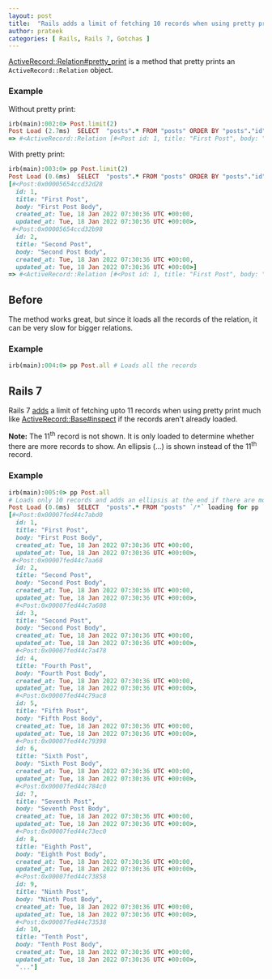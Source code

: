 ```yaml
---
layout: post
title:  "Rails adds a limit of fetching 10 records when using pretty print"
author: prateek
categories: [ Rails, Rails 7, Gotchas ]
---
```


[ActiveRecord::Relation#pretty_print](https://api.rubyonrails.org/classes/ActiveRecord/Relation.html#method-i-pretty_print)
is a method that pretty prints an `ActiveRecord::Relation` object.

### Example

Without pretty print:

```ruby
irb(main):002:0> Post.limit(2)
Post Load (2.7ms)  SELECT  "posts".* FROM "posts" ORDER BY "posts"."id" ASC LIMIT $1  [["LIMIT", 2]]
=> #<ActiveRecord::Relation [#<Post id: 1, title: "First Post", body: "First Post Body", created_at: "2022-01-18 07:30:36", updated_at: "2022-01-18 07:30:36">, #<Post id: 2, title: "Second Post", body: "Second Post Body", created_at: "2022-01-18 07:30:36", updated_at: "2022-01-18 07:30:36">]
```

With pretty print:

```ruby
irb(main):003:0> pp Post.limit(2)
Post Load (0.6ms)  SELECT  "posts".* FROM "posts" ORDER BY "posts"."id" ASC LIMIT $1  [["LIMIT", 2]]
[#<Post:0x00005654ccd32d28
  id: 1,
  title: "First Post",
  body: "First Post Body",
  created_at: Tue, 18 Jan 2022 07:30:36 UTC +00:00,
  updated_at: Tue, 18 Jan 2022 07:30:36 UTC +00:00>,
 #<Post:0x00005654ccd32b98
  id: 2,
  title: "Second Post",
  body: "Second Post Body",
  created_at: Tue, 18 Jan 2022 07:30:36 UTC +00:00,
  updated_at: Tue, 18 Jan 2022 07:30:36 UTC +00:00>]
=> #<ActiveRecord::Relation [#<Post id: 1, title: "First Post", body: "First Post Body", created_at: "2022-01-18 07:30:36", updated_at: "2022-01-18 07:30:36">, #<Post id: 2, title: "Second Post", body: "Second Post Body", created_at: "2022-01-18 07:30:36", updated_at: "2022-01-18 07:30:36">]
```

## Before

The method works great, but since it loads all the records of the relation, it can be very slow for bigger relations.

### Example

```ruby
irb(main):004:0> pp Post.all # Loads all the records
```

## Rails 7

Rails 7
[adds](https://github.com/rails/rails/pull/43302)
a limit of fetching upto 11 records when using pretty print much like
[ActiveRecord::Base#inspect](https://api.rubyonrails.org/classes/ActiveRecord/Relation.html#method-i-inspect)
if the records aren't already loaded.

**Note:** The 11<sup>th</sup> record is not shown. It is only loaded to determine whether there are more records to show.
An ellipsis (...) is shown instead of the 11<sup>th</sup> record.

### Example

```ruby
irb(main):005:0> pp Post.all
# Loads only 10 records and adds an ellipsis at the end if there are more records
Post Load (0.6ms)  SELECT  "posts".* FROM "posts" `/*` loading for pp `*/` ORDER BY "posts"."id" ASC LIMIT $1  [["LIMIT", 11]]
[#<Post:0x00007fed44c7abd0
  id: 1,
  title: "First Post",
  body: "First Post Body",
  created_at: Tue, 18 Jan 2022 07:30:36 UTC +00:00,
  updated_at: Tue, 18 Jan 2022 07:30:36 UTC +00:00>,
 #<Post:0x00007fed44c7aa68
  id: 2,
  title: "Second Post",
  body: "Second Post Body",
  created_at: Tue, 18 Jan 2022 07:30:36 UTC +00:00,
  updated_at: Tue, 18 Jan 2022 07:30:36 UTC +00:00>,
  #<Post:0x00007fed44c7a608
  id: 3,
  title: "Second Post",
  body: "Second Post Body",
  created_at: Tue, 18 Jan 2022 07:30:36 UTC +00:00,
  updated_at: Tue, 18 Jan 2022 07:30:36 UTC +00:00>,
  #<Post:0x00007fed44c7a478
  id: 4,
  title: "Fourth Post",
  body: "Fourth Post Body",
  created_at: Tue, 18 Jan 2022 07:30:36 UTC +00:00,
  updated_at: Tue, 18 Jan 2022 07:30:36 UTC +00:00>,
  #<Post:0x00007fed44c79ac8
  id: 5,
  title: "Fifth Post",
  body: "Fifth Post Body",
  created_at: Tue, 18 Jan 2022 07:30:36 UTC +00:00,
  updated_at: Tue, 18 Jan 2022 07:30:36 UTC +00:00>,
  #<Post:0x00007fed44c79398
  id: 6,
  title: "Sixth Post",
  body: "Sixth Post Body",
  created_at: Tue, 18 Jan 2022 07:30:36 UTC +00:00,
  updated_at: Tue, 18 Jan 2022 07:30:36 UTC +00:00>,
  #<Post:0x00007fed44c784c0
  id: 7,
  title: "Seventh Post",
  body: "Seventh Post Body",
  created_at: Tue, 18 Jan 2022 07:30:36 UTC +00:00,
  updated_at: Tue, 18 Jan 2022 07:30:36 UTC +00:00>,
  #<Post:0x00007fed44c73ec0
  id: 8,
  title: "Eighth Post",
  body: "Eighth Post Body",
  created_at: Tue, 18 Jan 2022 07:30:36 UTC +00:00,
  updated_at: Tue, 18 Jan 2022 07:30:36 UTC +00:00>,
  #<Post:0x00007fed44c73858
  id: 9,
  title: "Ninth Post",
  body: "Ninth Post Body",
  created_at: Tue, 18 Jan 2022 07:30:36 UTC +00:00,
  updated_at: Tue, 18 Jan 2022 07:30:36 UTC +00:00>,
  #<Post:0x00007fed44c73538
  id: 10,
  title: "Tenth Post",
  body: "Tenth Post Body",
  created_at: Tue, 18 Jan 2022 07:30:36 UTC +00:00,
  updated_at: Tue, 18 Jan 2022 07:30:36 UTC +00:00>,
  "..."]
```
